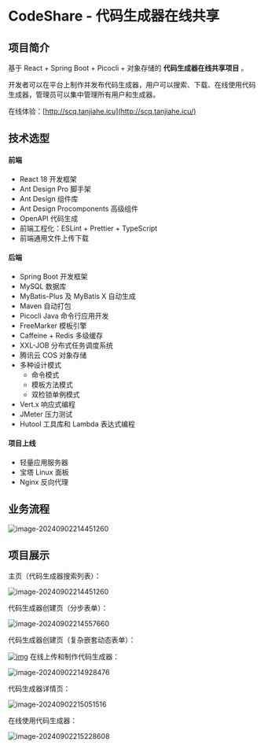 # CodeShare - 代码生成器在线共享

## 项目简介



基于 React + Spring Boot + Picocli + 对象存储的 **代码生成器在线共享项目** 。

开发者可以在平台上制作并发布代码生成器，用户可以搜索、下载、在线使用代码生成器，管理员可以集中管理所有用户和生成器。

在线体验：[http://scq.tanjiahe.icu](http://scq.tanjiahe.icu/)

## 技术选型



#### 前端



- React 18 开发框架
- Ant Design Pro 脚手架
- Ant Design 组件库
- Ant Design Procomponents 高级组件
- OpenAPI 代码生成
- 前端工程化：ESLint + Prettier + TypeScript
- 前端通用文件上传下载

#### 后端



- Spring Boot 开发框架
- MySQL 数据库
- MyBatis-Plus 及 MyBatis X 自动生成
- Maven 自动打包
- Picocli Java 命令行应用开发
- FreeMarker 模板引擎
- Caffeine + Redis 多级缓存
- XXL-JOB 分布式任务调度系统
- 腾讯云 COS 对象存储
- 多种设计模式
  - 命令模式
  - 模板方法模式
  - 双检锁单例模式
- Vert.x 响应式编程
- JMeter 压力测试
- Hutool 工具库和 Lambda 表达式编程

#### 项目上线



- 轻量应用服务器
- 宝塔 Linux 面板
- Nginx 反向代理


## 业务流程

![image-20240902214451260](https://tcode-1318171279.cos.ap-guangzhou.myqcloud.com/github2_picture%2FSnipaste_2024-09-05_19-31-54.png)


## 项目展示



主页（代码生成器搜索列表）：

![image-20240902214451260](https://tcode-1318171279.cos.ap-guangzhou.myqcloud.com/github2_picture%2Fimage-20240902214451260.png)

代码生成器创建页（分步表单）：

![image-20240902214557660](https://tcode-1318171279.cos.ap-guangzhou.myqcloud.com/github2_picture%2Fimage-20240902214557660.png)

代码生成器创建页（复杂嵌套动态表单）：

[![img](https://camo.githubusercontent.com/4017aedc6ce25624ebc40b75bcc50a7d9ce0b4068f64182fa8c1ef3a6c2ec680/68747470733a2f2f7069632e797570692e6963752f312f696d616765253230283134292e706e67)](https://camo.githubusercontent.com/4017aedc6ce25624ebc40b75bcc50a7d9ce0b4068f64182fa8c1ef3a6c2ec680/68747470733a2f2f7069632e797570692e6963752f312f696d616765253230283134292e706e67)
在线上传和制作代码生成器：

![image-20240902214928476](https://tcode-1318171279.cos.ap-guangzhou.myqcloud.com/github2_picture%2Fimage-20240902214928476.png)

代码生成器详情页：

![image-20240902215051516](https://tcode-1318171279.cos.ap-guangzhou.myqcloud.com/github2_picture%2Fimage-20240902215051516.png)

在线使用代码生成器：

![image-20240902215228608](https://tcode-1318171279.cos.ap-guangzhou.myqcloud.com/github2_picture%2Fimage-20240902215228608.png)

